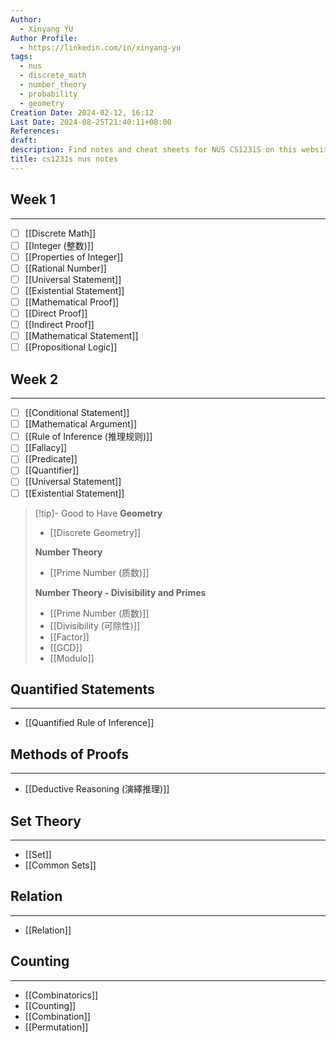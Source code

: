 ```yaml
---
Author:
  - Xinyang YU
Author Profile:
  - https://linkedin.com/in/xinyang-yu
tags:
  - nus
  - discrete_math
  - number_theory
  - probability
  - geometry
Creation Date: 2024-02-12, 16:12
Last Date: 2024-08-25T21:40:11+08:00
References: 
draft: 
description: Find notes and cheat sheets for NUS CS1231S on this website. Get help preparing for your final exam and answers to your questions.
title: cs1231s nus notes
---
```



## Week 1
---
- [ ] [[Discrete Math]]
- [ ] [[Integer (整数)]]
- [ ] [[Properties of Integer]] 
- [ ] [[Rational Number]]
- [ ] [[Universal Statement]]
- [ ] [[Existential Statement]]
- [ ] [[Mathematical Proof]]
- [ ] [[Direct Proof]]
- [ ] [[Indirect Proof]]
- [ ] [[Mathematical Statement]]
- [ ] [[Propositional Logic]]

## Week 2
---
- [ ] [[Conditional Statement]]
- [ ] [[Mathematical Argument]]
- [ ] [[Rule of Inference (推理规则)]]
- [ ] [[Fallacy]]
- [ ] [[Predicate]]
- [ ] [[Quantifier]]
- [ ] [[Universal Statement]]
- [ ] [[Existential Statement]]

>[!tip]- Good to Have
> **Geometry**
> - [[Discrete Geometry]]
>   
> **Number Theory**
> - [[Prime Number (质数)]]
>   
> **Number Theory - Divisibility and Primes** 
> - [[Prime Number (质数)]]
> - [[Divisibility (可除性)]]
> - [[Factor]]
> - [[GCD]]
> - [[Modulo]]


## Quantified Statements
---
- [[Quantified Rule of Inference]]

## Methods of Proofs
---
- [[Deductive Reasoning (演繹推理)]]

## Set Theory
---
- [[Set]]
- [[Common Sets]]

## Relation
---
- [[Relation]]



## Counting
---
- [[Combinatorics]]
- [[Counting]]
- [[Combination]]
- [[Permutation]]

